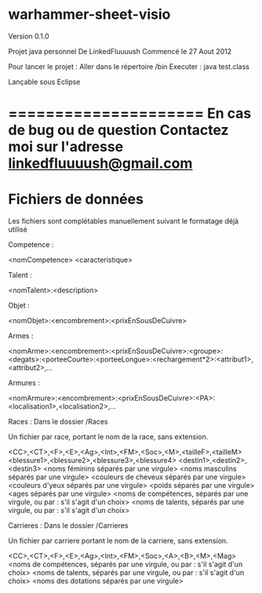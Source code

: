 warhammer-sheet-visio
=====================

Version 0.1.0

Projet java personnel
De LinkedFluuuush
Commencé le 27 Aout 2012

Pour lancer le projet :
Aller dans le répertoire /bin
Executer :
java test.class

Lançable sous Eclipse

=====================
En cas de bug ou de question
Contactez moi sur l'adresse 
linkedfluuuush@gmail.com
=====================

Fichiers de données
===================

Les fichiers sont complétables manuellement suivant le formatage déjà utilisé

Competence :

\<nomCompetence\> \<caracteristique\>

Talent :

\<nomTalent\>:\<description\>

Objet : 

\<nomObjet\>:\<encombrement\>:\<prixEnSousDeCuivre\>

Armes :

\<nomArme\>:\<encombrement\>:\<prixEnSousDeCuivre\>:\<groupe\>:\<degats\>:\<porteeCourte\>:\<porteeLongue\>:\<rechargement*2\>:\<attribut1\>,\<attribut2\>,...

Armures : 

\<nomArmure\>:\<encombrement\>:\<prixEnSousDeCuivre\>:\<PA\>:\<localisation1\>,\<localisation2\>,...

Races :
Dans le dossier /Races

Un fichier par race, portant le nom de la race, sans extension.

\<CC\>,\<CT\>,\<F\>,\<E\>,\<Ag\>,\<Int\>,\<FM\>,\<Soc\>,\<M\>,\<tailleF\>,\<tailleM\>
\<blessure1\>,\<blessure2\>,\<blessure3\>,\<blessure4\>
\<destin1\>,\<destin2\>,\<destin3\>
\<noms féminins séparés par une virgule\>
\<noms masculins séparés par une virgule\>
\<couleurs de cheveux séparés par une virgule\>
\<couleurs d'yeux séparés par une virgule\>
\<poids séparés par une virgule\>
\<ages séparés par une virgule\>
\<noms de compétences, séparés par une virgule, ou par : s'il s'agit d'un choix\>
\<noms de talents, séparés par une virgule, ou par : s'il s'agit d'un choix\>

Carrieres :
Dans le dossier /Carrieres

Un fichier par carriere portant le nom de la carriere, sans extension.

\<CC\>,\<CT\>,\<F\>,\<E\>,\<Ag\>,\<Int\>,\<FM\>,\<Soc\>,\<A\>,\<B\>,\<M\>,\<Mag\>
\<noms de compétences, séparés par une virgule, ou par : s'il s'agit d'un choix\>
\<noms de talents, séparés par une virgule, ou par : s'il s'agit d'un choix\>
\<noms des dotations séparés par une virgule\>

